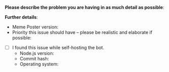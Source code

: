 **Please describe the problem you are having in as much detail as possible**:


**Further details**:

- Meme Poster version:
- Priority this issue should have – please be realistic and elaborate if possible:

- [ ] I found this issue while self-hosting the bot.
  - Node.js version:
  - Commit hash:
  - Operating system:
